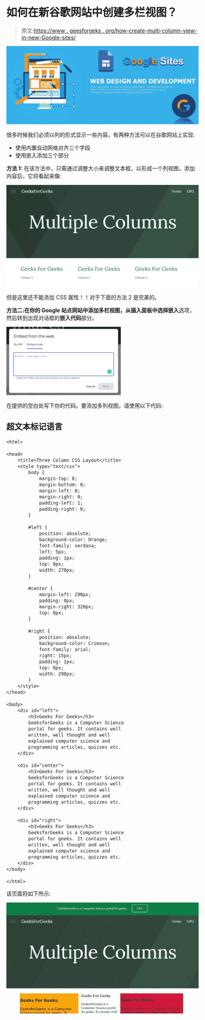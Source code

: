 # 如何在新谷歌网站中创建多栏视图？

> 原文:[https://www . geesforgeks . org/how-create-multi-column-view-in-new-Google-sites/](https://www.geeksforgeeks.org/how-to-create-multi-column-view-in-new-google-sites/)

![](img/f0cc3d82f889693de178f574498200f6.png)

很多时候我们必须以列的形式显示一些内容。有两种方法可以在谷歌网站上实现:

*   使用内置自动网格对齐三个字段
*   使用嵌入添加三个部分

**方法 1:** 在该方法中，只需通过调整大小来调整文本框，以形成一个列视图，添加内容后，它将看起来像:

![](img/1f411f604ab9ec9ed8c4842da3b1b335.png)

但是这里还不能添加 CSS 属性！！对于下面的方法 2 是完美的。

**方法二:**在你的 Google 站点网站中添加多栏视图，从插入面板中选择**嵌入**选项，然后转到出现对话框的**嵌入代码**部分。

![](img/bd1a16915bc2c896cc5031dcf11b8aa8.png)

在提供的空白处写下你的代码。要添加多列视图，请使用以下代码:

## 超文本标记语言

```
<html>

<head>
    <title>Three Column CSS Layout</title>
    <style type="text/css">
        body {
            margin-top: 0;
            margin-bottom: 0;
            margin-left: 0;
            margin-right: 0;
            padding-left: 1;
            padding-right: 0;
        }

        #left {
            position: absolute;
            background-color: Orange;
            font-family: verdana;
            left: 5px;
            padding: 1px;
            top: 0px;
            width: 270px;
        }

        #center {
            margin-left: 290px;
            padding: 0px;
            margin-right: 320px;
            top: 0px;
        }

        #right {
            position: absolute;
            background-color: Crimson;
            font-family: arial;
            right: 15px;
            padding: 1px;
            top: 0px;
            width: 290px;
        }
    </style>
</head>

<body>
    <div id="left">
        <h3>Geeks For Geeks</h3>
        GeeksforGeeks is a Computer Science 
        portal for geeks. It contains well 
        written, well thought and well 
        explained computer science and 
        programming articles, quizzes etc.
    </div>

    <div id="center">
        <h3>Geeks For Geeks</h3>
        GeeksforGeeks is a Computer Science 
        portal for geeks. It contains well 
        written, well thought and well 
        explained computer science and 
        programming articles, quizzes etc.
    </div>

    <div id="right">
        <h3>Geeks For Geeks</h3>
        GeeksforGeeks is a Computer Science 
        portal for geeks. It contains well 
        written, well thought and well 
        explained computer science and 
        programming articles, quizzes etc.
    </div>
</body>

</html>
```

该页面将如下所示:

![](img/1125c1043e930d1db7a9c4f0595f50bf.png)